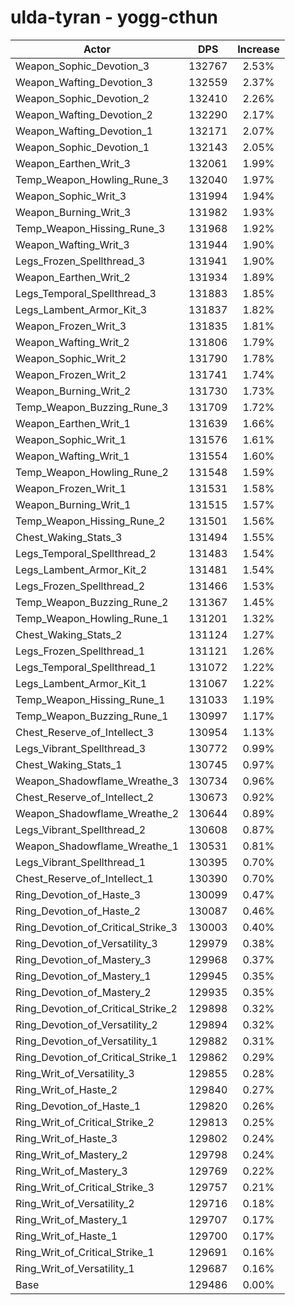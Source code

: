 # ulda-tyran - yogg-cthun
| Actor | DPS | Increase |
|---|:---:|:---:|
|Weapon_Sophic_Devotion_3|132767|2.53%|
|Weapon_Wafting_Devotion_3|132559|2.37%|
|Weapon_Sophic_Devotion_2|132410|2.26%|
|Weapon_Wafting_Devotion_2|132290|2.17%|
|Weapon_Wafting_Devotion_1|132171|2.07%|
|Weapon_Sophic_Devotion_1|132143|2.05%|
|Weapon_Earthen_Writ_3|132061|1.99%|
|Temp_Weapon_Howling_Rune_3|132040|1.97%|
|Weapon_Sophic_Writ_3|131994|1.94%|
|Weapon_Burning_Writ_3|131982|1.93%|
|Temp_Weapon_Hissing_Rune_3|131968|1.92%|
|Weapon_Wafting_Writ_3|131944|1.90%|
|Legs_Frozen_Spellthread_3|131941|1.90%|
|Weapon_Earthen_Writ_2|131934|1.89%|
|Legs_Temporal_Spellthread_3|131883|1.85%|
|Legs_Lambent_Armor_Kit_3|131837|1.82%|
|Weapon_Frozen_Writ_3|131835|1.81%|
|Weapon_Wafting_Writ_2|131806|1.79%|
|Weapon_Sophic_Writ_2|131790|1.78%|
|Weapon_Frozen_Writ_2|131741|1.74%|
|Weapon_Burning_Writ_2|131730|1.73%|
|Temp_Weapon_Buzzing_Rune_3|131709|1.72%|
|Weapon_Earthen_Writ_1|131639|1.66%|
|Weapon_Sophic_Writ_1|131576|1.61%|
|Weapon_Wafting_Writ_1|131554|1.60%|
|Temp_Weapon_Howling_Rune_2|131548|1.59%|
|Weapon_Frozen_Writ_1|131531|1.58%|
|Weapon_Burning_Writ_1|131515|1.57%|
|Temp_Weapon_Hissing_Rune_2|131501|1.56%|
|Chest_Waking_Stats_3|131494|1.55%|
|Legs_Temporal_Spellthread_2|131483|1.54%|
|Legs_Lambent_Armor_Kit_2|131481|1.54%|
|Legs_Frozen_Spellthread_2|131466|1.53%|
|Temp_Weapon_Buzzing_Rune_2|131367|1.45%|
|Temp_Weapon_Howling_Rune_1|131201|1.32%|
|Chest_Waking_Stats_2|131124|1.27%|
|Legs_Frozen_Spellthread_1|131121|1.26%|
|Legs_Temporal_Spellthread_1|131072|1.22%|
|Legs_Lambent_Armor_Kit_1|131067|1.22%|
|Temp_Weapon_Hissing_Rune_1|131033|1.19%|
|Temp_Weapon_Buzzing_Rune_1|130997|1.17%|
|Chest_Reserve_of_Intellect_3|130954|1.13%|
|Legs_Vibrant_Spellthread_3|130772|0.99%|
|Chest_Waking_Stats_1|130745|0.97%|
|Weapon_Shadowflame_Wreathe_3|130734|0.96%|
|Chest_Reserve_of_Intellect_2|130673|0.92%|
|Weapon_Shadowflame_Wreathe_2|130644|0.89%|
|Legs_Vibrant_Spellthread_2|130608|0.87%|
|Weapon_Shadowflame_Wreathe_1|130531|0.81%|
|Legs_Vibrant_Spellthread_1|130395|0.70%|
|Chest_Reserve_of_Intellect_1|130390|0.70%|
|Ring_Devotion_of_Haste_3|130099|0.47%|
|Ring_Devotion_of_Haste_2|130087|0.46%|
|Ring_Devotion_of_Critical_Strike_3|130003|0.40%|
|Ring_Devotion_of_Versatility_3|129979|0.38%|
|Ring_Devotion_of_Mastery_3|129968|0.37%|
|Ring_Devotion_of_Mastery_1|129945|0.35%|
|Ring_Devotion_of_Mastery_2|129935|0.35%|
|Ring_Devotion_of_Critical_Strike_2|129898|0.32%|
|Ring_Devotion_of_Versatility_2|129894|0.32%|
|Ring_Devotion_of_Versatility_1|129882|0.31%|
|Ring_Devotion_of_Critical_Strike_1|129862|0.29%|
|Ring_Writ_of_Versatility_3|129855|0.28%|
|Ring_Writ_of_Haste_2|129840|0.27%|
|Ring_Devotion_of_Haste_1|129820|0.26%|
|Ring_Writ_of_Critical_Strike_2|129813|0.25%|
|Ring_Writ_of_Haste_3|129802|0.24%|
|Ring_Writ_of_Mastery_2|129798|0.24%|
|Ring_Writ_of_Mastery_3|129769|0.22%|
|Ring_Writ_of_Critical_Strike_3|129757|0.21%|
|Ring_Writ_of_Versatility_2|129716|0.18%|
|Ring_Writ_of_Mastery_1|129707|0.17%|
|Ring_Writ_of_Haste_1|129700|0.17%|
|Ring_Writ_of_Critical_Strike_1|129691|0.16%|
|Ring_Writ_of_Versatility_1|129687|0.16%|
|Base|129486|0.00%|
